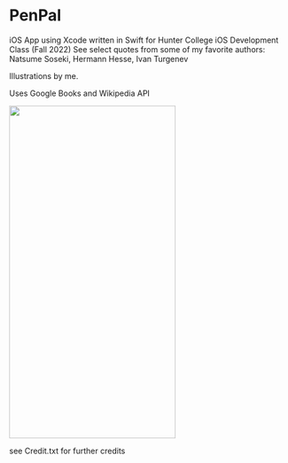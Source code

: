 # PenPal
iOS App using Xcode written in Swift for Hunter College iOS Development Class (Fall 2022)
See select quotes from some of my favorite authors: Natsume Soseki, Hermann Hesse, Ivan Turgenev

Illustrations by me.

Uses Google Books and Wikipedia API

<img src="https://i.imgur.com/F1XbVoO.gif" width="300" height="600">

see Credit.txt for further credits
